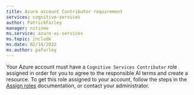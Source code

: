 ```yaml
---
title: Azure account Contributor requirement
services: cognitive-services
author: PatrickFarley
manager: nitinme
ms.service: azure-ai-services
ms.topic: include
ms.date: 02/14/2022
ms.author: pafarley
---
```


Your Azure account must have a `Cognitive Services Contributor` role assigned in order for you to agree to the responsible AI terms and create a resource. To get this role assigned to your account, follow the steps in the [Assign roles](../../../role-based-access-control/role-assignments-steps.md) documentation, or contact your administrator.
